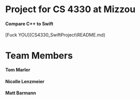 <h1> Project for CS 4330 at Mizzou </h1>
<h4>Compare C++ to Swift </h4>
[Fuck YOU](CS4330_SwiftProject\README.md)
<h1> Team Members</h1>
<h4> Tom Marler </h4>
<h4> Nicolle Lenzmeier</h4>
<h4> Matt Barmann</h4>
